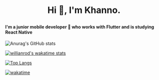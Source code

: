 # <p align="center">Hi :wave:, I'm Khanno.</align>

#### I'm a junior mobile developer :iphone: who works with Flutter and is studying React Native

![Anurag's GitHub stats](https://github-readme-stats.vercel.app/api?username=Khanno&count_private=true&theme=highcontrast)

[![willianrod's wakatime stats](https://github-readme-stats.vercel.app/api/wakatime?username=Khanno)](https://github.com/Khanno/github-readme-stats)

[![Top Langs](https://github-readme-stats.vercel.app/api/top-langs/?username=khanno&layout=compact&langs_count=2)](https://github.com/khanno/github-readme-stats)

[![wakatime](https://wakatime.com/badge/user/f01d8fd3-b9a3-45ba-a58c-21d0b340ba36.svg)](https://wakatime.com/@f01d8fd3-b9a3-45ba-a58c-21d0b340ba36&v=2)
